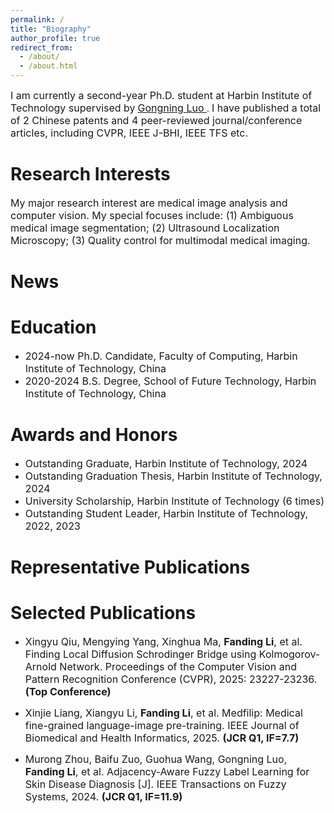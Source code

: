 ```yaml
---
permalink: /
title: "Biography"
author_profile: true
redirect_from: 
  - /about/
  - /about.html
---
```

<font size=3> I am currently a second-year Ph.D. student at Harbin Institute of Technology supervised by</font> [<font size=3> Gongning Luo </font>](https://homepage.hit.edu.cn/luogongning?lang=zh). <font size=3> I have published a total of 2 Chinese patents and 4 peer-reviewed journal/conference articles, including CVPR, IEEE J-BHI, IEEE TFS etc.</font>

Research Interests
======
<font size=3> My major research interest are medical image analysis and computer vision. My special focuses include: (1) Ambiguous medical image segmentation; (2) Ultrasound Localization Microscopy; (3) Quality control for multimodal medical imaging.</font>

News
======
<font size=3></font>

Education
======
 - <font size=3> 2024-now Ph.D. Candidate, Faculty of Computing, Harbin Institute of Technology, China</font>
 - <font size=3> 2020-2024 B.S. Degree, School of Future Technology, Harbin Institute of Technology, China</font>

Awards and Honors
======
- <font size=3> Outstanding Graduate, Harbin Institute of Technology, 2024</font>
- <font size=3> Outstanding Graduation Thesis, Harbin Institute of Technology, 2024</font>
- <font size=3> University Scholarship, Harbin Institute of Technology (6 times)</font>
- <font size=3> Outstanding Student Leader, Harbin Institute of Technology, 2022, 2023</font>

Representative Publications
======

Selected Publications
======
- <span style="font-size:16px;">Xingyu Qiu, Mengying Yang, Xinghua Ma, <b>Fanding Li</b>, et al. Finding Local Diffusion Schrodinger Bridge using Kolmogorov-Arnold Network. Proceedings of the Computer Vision and Pattern Recognition Conference (CVPR), 2025: 23227-23236. <b>(Top Conference)</b></span>

- <span style="font-size:16px;">Xinjie Liang, Xiangyu Li, <b>Fanding Li</b>, et al. Medfilip: Medical fine-grained language-image pre-training. IEEE Journal of Biomedical and Health Informatics, 2025. <b>(JCR Q1, IF=7.7)</b></span>

- <span style="font-size:16px;">Murong Zhou, Baifu Zuo, Guohua Wang, Gongning Luo, <b>Fanding Li</b>, et al. Adjacency-Aware Fuzzy Label Learning for Skin Disease Diagnosis [J]. IEEE Transactions on Fuzzy Systems, 2024. <b>(JCR Q1, IF=11.9)</b></span>
